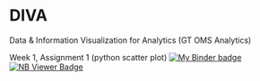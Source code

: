 # DIVA
Data &amp; Information Visualization for Analytics (GT OMS Analytics)

Week 1, Assignment 1 (python scatter plot) 
[![My Binder badge](https://img.shields.io/badge/Interactive-My%20Binder-blue)](https://mybinder.org/v2/gh/diva-lab/DIVA/master?urlpath=lab/tree/week1/HelloWorld_pyScatter.ipynb) 
[![NB Viewer Badge](https://img.shields.io/badge/View%20Only-NB%20Viewer-orange?logo=Python&logo=Jupyter)](https://nbviewer.jupyter.org/github/diva-lab/DIVA/blob/master/week1/HelloWorld_pyScatter.ipynb)
